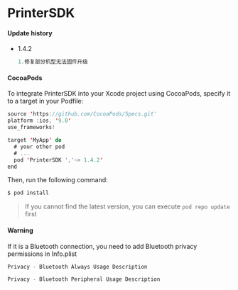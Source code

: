 # PrinterSDK
#### Update history



* 1.4.2

  ```swift
  1.修复部分机型无法固件升级
  ```

  



#### CocoaPods

To integrate PrinterSDK into your Xcode project using CocoaPods, specify it to a target in your Podfile:

```swift
source 'https://github.com/CocoaPods/Specs.git'
platform :ios, '9.0'
use_frameworks!

target 'MyApp' do
  # your other pod
  # ...
  pod 'PrinterSDK ','~> 1.4.2'
end
```

Then, run the following command:

```swift
$ pod install
```

> If you cannot find the latest version, you can execute `pod repo update` first





#### Warning

If it is a Bluetooth connection, you need to add Bluetooth privacy permissions in Info.plist

```swift
Privacy - Bluetooth Always Usage Description
```

```swift
Privacy - Bluetooth Peripheral Usage Description
```

